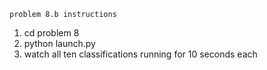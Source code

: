     problem 8.b instructions
1. cd problem 8
2. python launch.py
3. watch all ten classifications running for 10 seconds each
